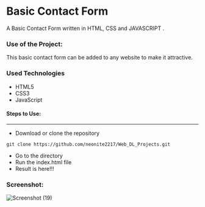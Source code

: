 <h1>Basic Contact Form</h1>

<p>A Basic Contact Form written in HTML, CSS and JAVASCRIPT .</p>

### Use of the Project:

<p>This basic contact form can be added to any website to make it attractive. </p>

<h3>Used Technologies</h3>
<ul>
    <li>HTML5</li>
    <li>CSS3</li>
    <li>JavaScript</li>
</ul>

#### Steps to Use:

---

- Download or clone the repository

```
git clone https://github.com/neonite2217/Web_DL_Projects.git
```

- Go to the directory
- Run the index.html file
- Result is here!!!

<h3> Screenshot:</h3>
<img src="https://user-images.githubusercontent.com/66966120/125250300-ec32c500-e2aa-11eb-8a50-31d4cf729d72.png" alt="Screenshot (19)" style="max-width:100%;">



